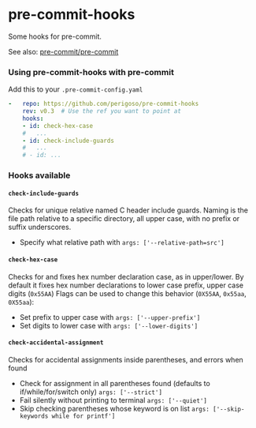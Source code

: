 pre-commit-hooks
================

Some hooks for pre-commit.

See also: [pre-commit/pre-commit](https://github.com/pre-commit/pre-commit)

### Using pre-commit-hooks with pre-commit

Add this to your `.pre-commit-config.yaml`

```yaml
-   repo: https://github.com/perigoso/pre-commit-hooks
    rev: v0.3  # Use the ref you want to point at
    hooks:
    - id: check-hex-case
    #   ...
    - id: check-include-guards
    #   ...
    # - id: ...
```

### Hooks available

#### `check-include-guards`

Checks for unique relative named C header include guards.
Naming is the file path relative to a specific directory, all upper case, with no prefix or suffix underscores.

- Specify what relative path with `args: ['--relative-path=src']`

#### `check-hex-case`

Checks for and fixes hex number declaration case, as in upper/lower.
By default it fixes hex number declarations to lower case prefix, upper case digits (`0x55AA`)
Flags can be used to change this behavior (`0X55AA`, `0x55aa`, `0X55aa`):

- Set prefix to upper case with `args: ['--upper-prefix']`
- Set digits to lower case with `args: ['--lower-digits']`

#### `check-accidental-assignment`

Checks for accidental assignments inside parentheses, and errors when found

- Check for assignment in all parentheses found (defaults to if/while/for/switch only) `args: ['--strict']`
- Fail silently without printing to terminal `args: ['--quiet']`
- Skip checking parentheses whose keyword is on list `args: ['--skip-keywords while for printf']`
